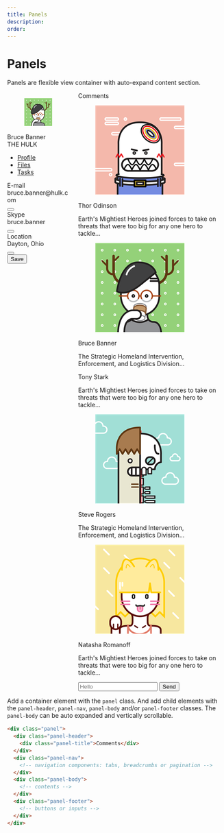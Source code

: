 ```yaml
---
title: Panels
description: 
order: 
---
```


# Panels

Panels are flexible view container with auto-expand content section.

<div class="vp-raw docs-demo columns">
  <div class="column col-6 col-xs-12">
    <div class="panel">
      <div class="panel-header text-center">
        <figure class="avatar avatar-lg"><img src="/img/avatar-2.png" alt="Avatar"></figure>
        <div class="panel-title h5 mt-10">Bruce Banner</div>
        <div class="panel-subtitle">THE HULK</div>
      </div>
      <nav class="panel-nav">
        <ul class="tab tab-block">
          <li class="tab-item active"><a href="#panels">Profile</a></li>
          <li class="tab-item"><a href="#panels">Files</a></li>
          <li class="tab-item"><a href="#panels">Tasks</a></li>
        </ul>
      </nav>
      <div class="panel-body">
        <div class="tile tile-centered">
          <div class="tile-content">
            <div class="tile-title text-bold">E-mail</div>
            <div class="tile-subtitle">bruce.banner@hulk.com</div>
          </div>
          <div class="tile-action">
            <button class="btn btn-link btn-action btn-lg tooltip tooltip-left" data-tooltip="Edit E-mail"><i class="icon icon-edit"></i></button>
          </div>
        </div>
        <div class="tile tile-centered">
          <div class="tile-content">
            <div class="tile-title text-bold">Skype</div>
            <div class="tile-subtitle">bruce.banner</div>
          </div>
          <div class="tile-action">
            <button class="btn btn-link btn-action btn-lg"><i class="icon icon-edit"></i></button>
          </div>
        </div>
        <div class="tile tile-centered">
          <div class="tile-content">
            <div class="tile-title text-bold">Location</div>
            <div class="tile-subtitle">Dayton, Ohio</div>
          </div>
          <div class="tile-action">
            <button class="btn btn-link btn-action btn-lg"><i class="icon icon-edit"></i></button>
          </div>
        </div>
      </div>
      <div class="panel-footer">
        <button class="btn btn-primary btn-block">Save</button>
      </div>
    </div>
  </div>
  <div class="column col-6 col-xs-12">
    <div class="panel">
      <div class="panel-header">
        <div class="panel-title h6">Comments</div>
      </div>
      <div class="panel-body">
        <div class="tile">
          <div class="tile-icon">
            <figure class="avatar"><img src="/img/avatar-1.png" alt="Avatar"></figure>
          </div>
          <div class="tile-content">
            <p class="tile-title text-bold">Thor Odinson</p>
            <p class="tile-subtitle">Earth's Mightiest Heroes joined forces to take on threats that were too big for any one hero to tackle...</p>
          </div>
        </div>
        <div class="tile">
          <div class="tile-icon">
            <figure class="avatar"><img src="/img/avatar-2.png" alt="Avatar"></figure>
          </div>
          <div class="tile-content">
            <p class="tile-title text-bold">Bruce Banner</p>
            <p class="tile-subtitle">The Strategic Homeland Intervention, Enforcement, and Logistics Division...</p>
          </div>
        </div>
        <div class="tile">
          <div class="tile-icon">
            <figure class="avatar" data-initial="TS"></figure>
          </div>
          <div class="tile-content">
            <p class="tile-title text-bold">Tony Stark</p>
            <p class="tile-subtitle">Earth's Mightiest Heroes joined forces to take on threats that were too big for any one hero to tackle...</p>
          </div>
        </div>
        <div class="tile">
          <div class="tile-icon">
            <figure class="avatar"><img src="/img/avatar-4.png" alt="Avatar"></figure>
          </div>
          <div class="tile-content">
            <p class="tile-title text-bold">Steve Rogers</p>
            <p class="tile-subtitle">The Strategic Homeland Intervention, Enforcement, and Logistics Division...</p>
          </div>
        </div>
        <div class="tile">
          <div class="tile-icon">
            <figure class="avatar"><img src="/img/avatar-3.png" alt="Avatar"></figure>
          </div>
          <div class="tile-content">
            <p class="tile-title text-bold">Natasha Romanoff</p>
            <p class="tile-subtitle">Earth's Mightiest Heroes joined forces to take on threats that were too big for any one hero to tackle...</p>
          </div>
        </div>
      </div>
      <div class="panel-footer">
        <div class="input-group">
          <input class="form-input" type="text" placeholder="Hello">
          <button class="btn btn-primary input-group-btn">Send</button>
        </div>
      </div>
    </div>
  </div>
</div>

Add a container element with the `panel` class. And add child elements with the `panel-header`, `panel-nav`, `panel-body` and/or `panel-footer` classes. The `panel-body` can be auto expanded and vertically scrollable.

```html
<div class="panel">
  <div class="panel-header">
    <div class="panel-title">Comments</div>
  </div>
  <div class="panel-nav">
    <!-- navigation components: tabs, breadcrumbs or pagination -->
  </div>
  <div class="panel-body">
    <!-- contents -->
  </div>
  <div class="panel-footer">
    <!-- buttons or inputs -->
  </div>
</div>
```

<!-- @see https://github.com/spectre-org/spectre-docs/issues/17 -->
